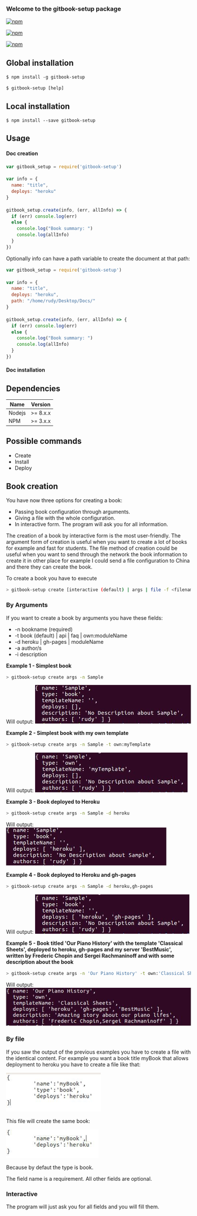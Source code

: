 

### Welcome to the gitbook-setup package


[![npm](https://img.shields.io/npm/dd/gitbook-setup.svg)](https://www.npmjs.com/package/gitbook-setup)

[![npm](https://img.shields.io/npm/dm/gitbook-setup.svg)](https://www.npmjs.com/package/gitbook-setup)

[![npm](https://img.shields.io/npm/dt/gitbook-setup.svg)](https://www.npmjs.com/package/gitbook-setup)


## Global installation

```
$ npm install -g gitbook-setup
```



```
$ gitbook-setup [help]
```



## Local installation

```
$ npm install --save gitbook-setup
```

## Usage

#### Doc creation

```js
var gitbook_setup = require('gitbook-setup')

var info = {
  name: "title",
  deploys: "heroku"
}

gitbook_setup.create(info, (err, allInfo) => {
  if (err) console.log(err)
  else {
    console.log("Book summary: ")
    console.log(allInfo)
  }
})
```

Optionally info can have a path variable to create the document at that path:

```js
var gitbook_setup = require('gitbook-setup')

var info = {
  name: "title",
  deploys: "heroku",
  path: "/home/rudy/Desktop/Docs/"
}

gitbook_setup.create(info, (err, allInfo) => {
  if (err) console.log(err)
  else {
    console.log("Book summary: ")
    console.log(allInfo)
  }
})
```

#### Doc installation





## Dependencies
| Name         | Version                          |
|--------------|----------------------------------|
| Nodejs           | >= 8.x.x                        |
| NPM           | >= 3.x.x                        |

## Possible commands
- Create
- Install
- Deploy


## Book creation

You have now three options for creating a book:
 - Passing book configuration through arguments.
 - Giving a file with the whole configuration.
 - In interactive form. The program will ask you for all information.

 The creation of a book by interactive form is the most user-friendly. The argument form of creation is useful when you want to create a lot of books for example and fast for students. The file method of creation could be useful when you want to send through the network the book information to create it in other place for example I could send a file configuration to China and there they can create the book.


 To create a book you have to execute

 ```bash
 > gitbook-setup create [interactive (default) | args | file -f <filename> ]
 ```

### By Arguments
If you want to create a book by arguments you have these fields:
- -n bookname (required)
- -t book (default) | api | faq | own:moduleName  
- -d heroku | gh-pages | moduleName
- -a author/s
- -i description

__Example 1 - Simplest book__

```bash
> gitbook-setup create args -n Sample
```
Will output:
![Sample 1](./src/img/sample1.jpg)

__Example 2 - Simplest book with my own template__

```bash
> gitbook-setup create args -n Sample -t own:myTemplate
```
Will output:
![Sample 1](./src/img/sample2.jpg)


__Example 3 - Book deployed to Heroku__

```bash
> gitbook-setup create args -n Sample -d heroku
```
Will output:
![Sample 1](./src/img/sample3.jpg)

__Example 4 - Book deployed to Heroku and gh-pages__

```bash
> gitbook-setup create args -n Sample -d heroku,gh-pages
```
Will output:
![Sample 1](./src/img/sample4.jpg)

__Example 5 - Book titled 'Our Piano History' with the template 'Classical Sheets', deployed to heroku, gh-pages and my server 'BestMusic', written by Frederic Chopin and Sergei Rachmaninoff and with some description about the book__

```bash
> gitbook-setup create args -n 'Our Piano History' -t own:'Classical Sheets' -d heroku,gh-pages,BestMusic -a 'Frederic Chopin','Sergei Rachmaninoff' -i 'Amazing story about our piano lifes'
```
Will output:
![Sample 1](./src/img/sample5.jpg)


### By file

If you saw the output of the previous examples you have to create a file with the identical content. For example you want a book title myBook that allows deployment to heroku you have to create a file like that:

![File 1](./src/img/file1.jpg)

This file will create the same book:


![File 2](./src/img/file2.jpg)

Because by defaut the type is book.


The field name is a requirement. All other fields are optional.

### Interactive

The program will just ask you for all fields and you will fill them.

